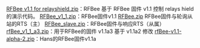 [RFBee v1.1 for relayshield.zip](https://github.com/SeeedDocument/RFbee_V1.1-Wireless_Arduino_compatible_node/raw/master/res/RFBee%20v1.1%20for%20relayshield.zip)：RFBee 基于 RFBee 固件 v1.1 控制 relays hield 的演示代码。
[RFBee_v1_1.zip](https://github.com/SeeedDocument/RFbee_V1.1-Wireless_Arduino_compatible_node/raw/master/res/RFBee_v1_1.zip)：RFBee固件v1.1
[RFBee.zip](https://github.com/SeeedDocument/RFbee_V1.1-Wireless_Arduino_compatible_node/raw/master/res/RFBee.zip)	RFBee固件与轮询从站的RTS（主）
[RFBee_slave.zip](https://github.com/SeeedDocument/RFbee_V1.1-Wireless_Arduino_compatible_node/raw/master/res/RFBee.zip)：RFBee固件与响应RTS（从属）
[rfBee_v1_1_a3.zip](https://github.com/SeeedDocument/RFbee_V1.1-Wireless_Arduino_compatible_node/raw/master/res/rfBee_v1_1_a3.zip)：用于RFBee的固件 v1.1a3 基于 v1.1a2 修改
[rfBee-v1.1-alpha-2.zip](https://github.com/SeeedDocument/RFbee_V1.1-Wireless_Arduino_compatible_node/raw/master/res/rfBee-v1.1-alpha-2.zip)：Hans的RFBee固件v1.1a
